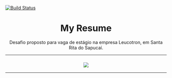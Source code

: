 [![Build Status](https://travis-ci.com/jpgSouza/my-resume-app.svg?token=wyUxFzK3GQM9rcK5MWCA&branch=master)](https://travis-ci.com/jpgSouza/my-resume-app)

<h1 align="center">My Resume </h1>
<p align="center">Desafio proposto para vaga de estágio na empresa Leucotron, em Santa Rita do Sapucaí.</p>

-----

<h3 align="center"> 
  <img src="https://github.com/jpgSouza/my-resume-app/blob/master/MockUp.svg" >
</h3>

-----
